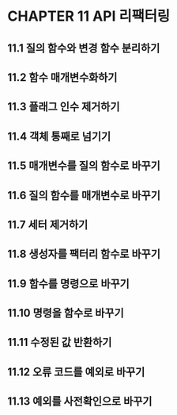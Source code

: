 # CHAPTER 11 API 리팩터링
## 11.1 질의 함수와 변경 함수 분리하기
## 11.2 함수 매개변수화하기
## 11.3 플래그 인수 제거하기
## 11.4 객체 통째로 넘기기
## 11.5 매개변수를 질의 함수로 바꾸기
## 11.6 질의 함수를 매개변수로 바꾸기
## 11.7 세터 제거하기
## 11.8 생성자를 팩터리 함수로 바꾸기
## 11.9 함수를 명령으로 바꾸기
## 11.10 명령을 함수로 바꾸기
## 11.11 수정된 값 반환하기
## 11.12 오류 코드를 예외로 바꾸기
## 11.13 예외를 사전확인으로 바꾸기
